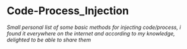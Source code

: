 # Code-Process_Injection
*Small personal list of some basic methods for injecting code/process, i found it everywhere on the internet and according to my knowledge, delighted to be able to share them*
